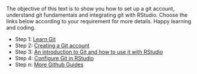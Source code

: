 The objective of this text is to show you how to set up a git account, understand git fundamentals and integrating git with RStudio. 
Choose the links below according to your requirement for more details. Happy learning and coding.

* Step 1: [Learn Git](https://guides.github.com/activities/hello-world/)
* Step 2: [Creating a Git account](www.github.com)
* Step 3: [An introduction to Git and how to use it with RStudio](http://r-bio.github.io/intro-git-rstudio/)
* Step 4: [Configure Git in RStudio](https://www.r-bloggers.com/rstudio-and-github/)
* Step n: [More Github Guides](https://guides.github.com/)
